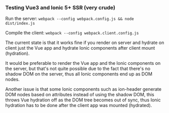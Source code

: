 ### Testing Vue3 and Ionic 5+ SSR (very crude)

Run the server:
`webpack --config webpack.config.js && node dist/index.js`

Compile the client:
`webpack --config webpack.client.config.js`

The current state is that it works fine if you render on server and hydrate on client just the Vue app and hydrate Ionic components after client mount (hydration).

It would be preferable to render the Vue app and the Ionic components on the server, but that's not quite possible due to the fact that there's no shadow DOM on the server, thus all Ionic components end up as DOM nodes.

Another issue is that some Ionic components such as ion-header generate DOM nodes based on attributes instead of using the shadow DOM, this throws Vue hydration off as the DOM tree becomes out of sync, thus Ionic hydration has to be done after the client app was mounted (hydrated).
